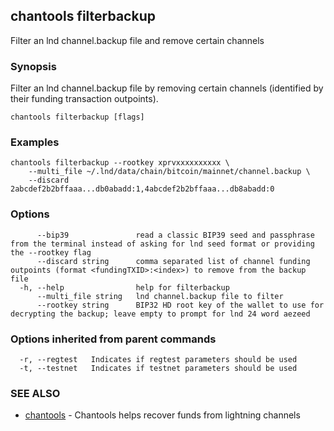 ## chantools filterbackup

Filter an lnd channel.backup file and remove certain channels

### Synopsis

Filter an lnd channel.backup file by removing certain 
channels (identified by their funding transaction outpoints).

```
chantools filterbackup [flags]
```

### Examples

```
chantools filterbackup --rootkey xprvxxxxxxxxxx \
	--multi_file ~/.lnd/data/chain/bitcoin/mainnet/channel.backup \
	--discard 2abcdef2b2bffaaa...db0abadd:1,4abcdef2b2bffaaa...db8abadd:0
```

### Options

```
      --bip39               read a classic BIP39 seed and passphrase from the terminal instead of asking for lnd seed format or providing the --rootkey flag
      --discard string      comma separated list of channel funding outpoints (format <fundingTXID>:<index>) to remove from the backup file
  -h, --help                help for filterbackup
      --multi_file string   lnd channel.backup file to filter
      --rootkey string      BIP32 HD root key of the wallet to use for decrypting the backup; leave empty to prompt for lnd 24 word aezeed
```

### Options inherited from parent commands

```
  -r, --regtest   Indicates if regtest parameters should be used
  -t, --testnet   Indicates if testnet parameters should be used
```

### SEE ALSO

* [chantools](chantools.md)	 - Chantools helps recover funds from lightning channels

